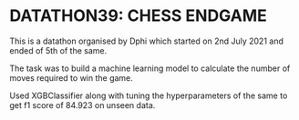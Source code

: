 
# DATATHON39: CHESS ENDGAME

This is a datathon organised by Dphi which started on 2nd July 2021 and ended of 5th of the same.

The task was to build a machine learning model to calculate the number of moves required to win the game.

Used XGBClassifier along with tuning the hyperparameters of the same to get f1 score of 84.923 on unseen data.

